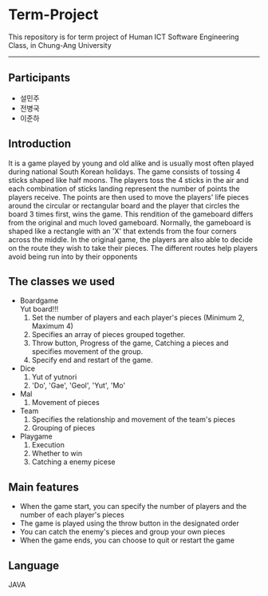 # Term-Project
This repository is for term project of Human ICT Software Engineering Class, in Chung-Ang University
***
## Participants
* 설민주
* 전병국
* 이준하

## Introduction
It is a game played by young and old alike and is usually most often played during national South Korean holidays. The game consists of tossing 4 sticks shaped like half moons. The players toss the 4 sticks in the air and each combination of sticks landing represent the number of points the players receive. The points are then used to move the players' life pieces around the circular or rectangular board and the player that circles the board 3 times first, wins the game.
This rendition of the gameboard differs from the original and much loved gameboard. Normally, the gameboard is shaped like a rectangle with an 'X' that extends from the four corners across the middle. In the original game, the players are also able to decide on the route they wish to take their pieces. The different routes help players avoid being run into by their opponents

## The classes we used
* Boardgame  
  Yut board!!!
  1. Set the number of players and each player's pieces (Minimum 2, Maximum 4)
  1. Specifies an array of pieces grouped together. 
  1. Throw button, Progress of the game, Catching a pieces and specifies movement of the group.
  1. Specify end and restart of the game.
* Dice
  1. Yut of yutnori
  1. 'Do', 'Gae', 'Geol', 'Yut', 'Mo'
* Mal
  1. Movement of pieces
* Team
  1. Specifies the relationship and movement of the team's pieces
  1. Grouping of pieces
* Playgame
  1. Execution
  1. Whether to win
  1. Catching a enemy picese
## Main features
* When the game start, you can specify the number of players and the number of each player's pieces
* The game is played using the throw button in the designated order
* You can catch the enemy's pieces and group your own pieces
* When the game ends, you can choose to quit or restart the game
## Language  
JAVA
